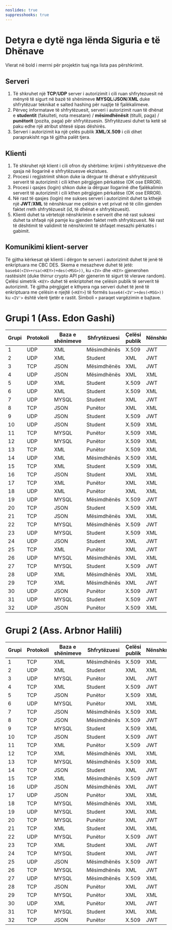 ```yaml
---
noslides: true
suppresshooks: true
---
```


# Detyra e dytë nga lënda Siguria e të Dhënave

Vlerat në bold i merrni për projektin tuaj nga lista pas përshkrimit.

## Serveri

1. Të shkruhet një **TCP**/**UDP** server i autorizimit i cili ruan shfrytezuesit në mënyrë të sigurt në bazë të shënimeve **MYSQL**/**JSON**/**XML** duke shfrytëzuar teknikat e salted hashing për ruajtje të fjalëkalimeve.
2. Përveç informatave të shfrytëzuesit, serveri i autorizimit ruan të dhënat e **studentit** (fakulteti, nota mesatare) / **mësimdhënësit** (titulli, paga) / **punëtorit** (pozita, paga) për shfrytëzuesin. Shfrytëzuesi duhet ta ketë së paku edhe një atribut shtesë sipas dëshirës.
3. Serveri i autorizimit ka një çelës publik **XML**/**X.509** i cili dihet paraprakisht nga të gjitha palët tjera.

## Klienti

1. Të shkruhet një klient i cili ofron dy shërbime: krijimi i shfrytëzuesve dhe qasja në llogarinë e shfrytëzuesve ekzistues.
2. Procesi i regjistrimit shkon duke ia dërguar të dhënat e shfrytëzuesit serverit të autorizimit i cili kthen përgjigjen përkatëse (OK ose ERROR).
3. Procesi i qasjes (login) shkon duke ia dërguar llogarinë dhe fjalëkalimin serverit të autorizimit i cili kthen përgjigjen përkatëse (OK ose ERROR).
4. Në rast të qasjes (login) me sukses serveri i autorizimit duhet ta kthejë një **JWT**/**XML** të nënshkruar me çelësin e vet privat në të cilin gjenden faktet rreth shfrytëzuesit (id, të dhënat e shfrytëzuesit).
5. Klienti duhet ta vërtetojë nënshkrimin e serverit dhe në rast suksesi duhet ta shfaqë një pamje ku gjenden faktet rreth shfrytëzuesit. Në rast të dështimit të validimit të nënshkrimit të shfaqet mesazhi përkatës i gabimit.

## Komunikimi klient-server

Të gjitha kërkesat që klienti i dërgon te serveri i autorizimit duhet të jenë të enkriptuara me CBC DES. Skema e mesazheve duhet të jetë: `base64(<IV>+rsa(<KEY>)+des(<MSG>))`, ku `<IV>` dhe `<KEY>` gjenerohen rastësisht (duke thirrur crypto API për gjenerim të sigurt të vlerave random). Çelësi simetrik `<KEY>` duhet të enkriptohet me çelësin publik të serverit të autorizimit. Të gjitha përgjigjet e kthyera nga serveri duhet të jenë të enkriptuara me çelësin e njejtë (`<KEY>`) të formës `base64(<IV'>+des(<MSG>))` ku `<IV'>` është vlerë tjetër e rastit. Simboli `+` paraqet vargëzimin e bajtave.

# Grupi 1 (Ass. Edon Gashi)

| Grupi | Protokoli | Baza e shënimeve | Shfrytëzuesi | Çelësi publik | Nënshkrimi |
| ----- | --------- | ---------------- | ------------ | ------------- | ---------- |
| 1     | UDP       | XML              | Mësimdhënës  | X.509         | JWT        |
| 2     | UDP       | XML              | Student      | XML           | JWT        |
| 3     | TCP       | JSON             | Mësimdhënës  | XML           | JWT        |
| 4     | UDP       | JSON             | Mësimdhënës  | XML           | XML        |
| 5     | UDP       | XML              | Student      | X.509         | JWT        |
| 6     | UDP       | XML              | Student      | X.509         | XML        |
| 7     | UDP       | MYSQL            | Student      | XML           | JWT        |
| 8     | TCP       | JSON             | Punëtor      | XML           | XML        |
| 9     | UDP       | JSON             | Student      | X.509         | JWT        |
| 10    | UDP       | JSON             | Student      | X.509         | XML        |
| 11    | TCP       | MYSQL            | Punëtor      | X.509         | XML        |
| 12    | UDP       | MYSQL            | Punëtor      | X.509         | XML        |
| 13    | TCP       | XML              | Punëtor      | X.509         | XML        |
| 14    | UDP       | XML              | Mësimdhënës  | X.509         | XML        |
| 15    | TCP       | XML              | Student      | X.509         | XML        |
| 16    | TCP       | JSON             | Student      | XML           | XML        |
| 17    | TCP       | XML              | Punëtor      | XML           | XML        |
| 18    | UDP       | XML              | Punëtor      | XML           | XML        |
| 19    | UDP       | MYSQL            | Mësimdhënës  | X.509         | JWT        |
| 20    | TCP       | JSON             | Student      | X.509         | XML        |
| 21    | TCP       | JSON             | Mësimdhënës  | XML           | XML        |
| 22    | TCP       | MYSQL            | Mësimdhënës  | X.509         | JWT        |
| 23    | UDP       | MYSQL            | Student      | X.509         | XML        |
| 24    | UDP       | JSON             | Student      | XML           | JWT        |
| 25    | TCP       | XML              | Punëtor      | XML           | JWT        |
| 26    | UDP       | MYSQL            | Mësimdhënës  | XML           | XML        |
| 27    | TCP       | MYSQL            | Student      | X.509         | JWT        |
| 28    | UDP       | XML              | Mësimdhënës  | XML           | XML        |
| 29    | TCP       | XML              | Mësimdhënës  | XML           | JWT        |
| 30    | UDP       | JSON             | Punëtor      | X.509         | JWT        |
| 31    | UDP       | MYSQL            | Student      | X.509         | JWT        |
| 32    | UDP       | JSON             | Punëtor      | X.509         | XML        |

# Grupi 2 (Ass. Arbnor Halili)

| Grupi | Protokoli | Baza e shënimeve | Shfrytëzuesi | Çelësi publik | Nënshkrimi |
| ----- | --------- | ---------------- | ------------ | ------------- | ---------- |
| 1     | TCP       | XML              | Mësimdhënës  | X.509         | XML        |
| 2     | UDP       | XML              | Student      | XML           | XML        |
| 3     | UDP       | MYSQL            | Punëtor      | XML           | JWT        |
| 4     | TCP       | XML              | Student      | X.509         | JWT        |
| 5     | TCP       | JSON             | Punëtor      | X.509         | XML        |
| 6     | UDP       | MYSQL            | Punëtor      | XML           | XML        |
| 7     | TCP       | JSON             | Mësimdhënës  | X.509         | XML        |
| 8     | TCP       | JSON             | Mësimdhënës  | X.509         | JWT        |
| 9     | TCP       | MYSQL            | Student      | X.509         | XML        |
| 10    | TCP       | JSON             | Student      | X.509         | JWT        |
| 11    | TCP       | XML              | Punëtor      | X.509         | JWT        |
| 12    | TCP       | XML              | Mësimdhënës  | XML           | XML        |
| 13    | TCP       | MYSQL            | Mësimdhënës  | X.509         | XML        |
| 14    | TCP       | JSON             | Student      | XML           | JWT        |
| 15    | TCP       | XML              | Mësimdhënës  | X.509         | JWT        |
| 16    | UDP       | JSON             | Mësimdhënës  | XML           | JWT        |
| 17    | UDP       | JSON             | Punëtor      | XML           | XML        |
| 18    | TCP       | MYSQL            | Mësimdhënës  | XML           | XML        |
| 19    | UDP       | MYSQL            | Student      | XML           | XML        |
| 20    | TCP       | MYSQL            | Punëtor      | XML           | JWT        |
| 21    | TCP       | XML              | Student      | XML           | XML        |
| 22    | UDP       | MYSQL            | Punëtor      | X.509         | JWT        |
| 23    | TCP       | XML              | Student      | XML           | JWT        |
| 24    | TCP       | MYSQL            | Student      | XML           | JWT        |
| 25    | UDP       | JSON             | Mësimdhënës  | X.509         | JWT        |
| 26    | TCP       | MYSQL            | Mësimdhënës  | XML           | JWT        |
| 27    | UDP       | MYSQL            | Mësimdhënës  | X.509         | XML        |
| 28    | TCP       | JSON             | Punëtor      | XML           | JWT        |
| 29    | TCP       | MYSQL            | Punëtor      | XML           | XML        |
| 30    | UDP       | XML              | Punëtor      | XML           | JWT        |
| 31    | TCP       | MYSQL            | Student      | XML           | XML        |
| 32    | TCP       | JSON             | Punëtor      | X.509         | JWT        |
